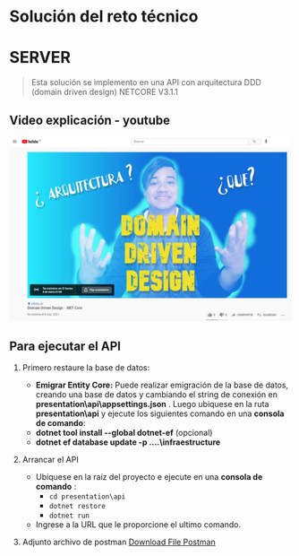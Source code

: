 # Solución del reto técnico

# SERVER

> Esta solución se implemento en una API con arquitectura DDD (domain driven design) NETCORE V3.1.1

## Video explicación - youtube

[![Alt text for your video](youtube.jpg)](https://www.youtube.com/watch?v=yDKO4aKslZc)


## Para ejecutar el API

 1. Primero restaure la base de datos:  
	 
	 - **Emigrar Entity Core:** Puede realizar emigración de la base de datos, creando una base de datos y cambiando el string de conexión en **presentation\api\appsettings.json** .
     Luego ubiquese en la ruta **presentation\api** y ejecute los siguientes comando en una **consola de comando**:
     - **dotnet tool install --global dotnet-ef** (opcional)
     - **dotnet ef database update  -p ..\..\infraestructure**
	 
 2. Arrancar el API
	 - Ubíquese en la raíz del proyecto e ejecute en una **consola de comando** : 
		- `cd presentation\api`
		- `dotnet restore`
		- `dotnet run`
    - Ingrese a la URL que le proporcione el ultimo comando.
    
 3. Adjunto archivo de postman
[Download File Postman](./GONZALO-TEST-API.postman_collection.json)